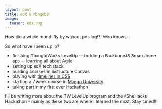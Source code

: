 ```yaml
---
layout: post
title: edX & MongoDB
image:
  teaser: edx.png
---
```


How did a whole month fly by without posting!?! Who knows...

So what have I been up to?

- finishing ThoughtWorks LevelUp
-- building a BackboneJS Smartphone app
-- learning all about Agile
- setting up edX tech stack
- building courses in Instructure Canvas
- playing with [timelines in CSS](http://soxface.github.io/timeline-outcomes/)
- starting a 7 week course in [Mongo University](https://university.mongodb.com)
- taking part in my first ever Hackathon

I'll be writing more about the TW LevelUp program and the #SheHacks Hackathon - mainly as these two are where I learned the most. Stay tuned!!!
